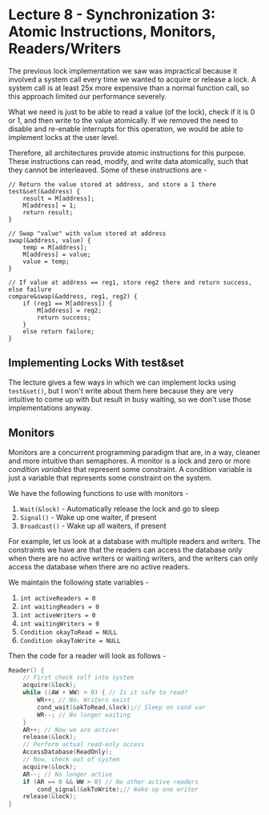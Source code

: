 # Lecture 8 - Synchronization 3: Atomic Instructions, Monitors, Readers/Writers

The previous lock implementation we saw was impractical because it involved a system
call every time we wanted to acquire or release a lock. A system call is at least 25x
more expensive than a normal function call, so this approach limited our performance
severely.

What we need is just to be able to read a value (of the lock), check if it is 0 or 1,
and then write to the value atomically. If we removed the need to disable and re-enable 
interrupts for this operation, we would be able to implement locks at the user level.

Therefore, all architectures provide atomic instructions for this purpose. These instructions
can read, modify, and write data atomically, such that they cannot be interleaved. Some of
these instructions are -

```
// Return the value stored at address, and store a 1 there
test&set(&address) {
    result = M[address];
    M[address] = 1;
    return result;
}

// Swap "value" with value stored at address
swap(&address, value) {
    temp = M[address];
    M[address] = value;
    value = temp;
}

// If value at address == reg1, store reg2 there and return success, else failure
compare&swap(&address, reg1, reg2) {
    if (reg1 == M[address]) {
        M[address] = reg2;
        return success;
    }
    else return failure;
}
```

## Implementing Locks With test&set
The lecture gives a few ways in which we can implement locks using `test&set()`, but I won't 
write about them here because they are very intuitive to come up with but result in busy waiting, so we don't
use those implementations anyway.

## Monitors
Monitors are a concurrent programming paradigm that are, in a way, cleaner and more intuitive 
than semaphores. A monitor is a lock and zero or more _condition variables_ that represent
some constraint. A condition variable is just a variable that represents some constraint
on the system.

We have the following functions to use with monitors -
1. `Wait(&lock)` - Automatically release the lock and go to sleep
2. `Signal()` - Wake up one waiter, if present
3. `Broadcast()` - Wake up all waiters, if present

For example, let us look at a database with multiple readers and writers. The constraints we have
are that the readers can access the database only when there are no active writers or waiting writers, 
and the writers can only access the database when there are no active readers.

We maintain the following state variables -
1. `int activeReaders = 0`
2. `int waitingReaders = 0`
3. `int activeWriters = 0`
4. `int waitingWriters = 0`
5. `Condition okayToRead = NULL`
6. `Condition okayToWrite = NULL`

Then the code for a reader will look as follows - 
```cpp
Reader() {
    // First check self into system
    acquire(&lock);
    while ((AW + WW) > 0) { // Is it safe to read?
        WR++; // No. Writers exist
        cond_wait(&okToRead,&lock);// Sleep on cond var
        WR--; // No longer waiting
    }
    AR++; // Now we are active!
    release(&lock);
    // Perform actual read-only access
    AccessDatabase(ReadOnly);
    // Now, check out of system
    acquire(&lock);
    AR--; // No longer active
    if (AR == 0 && WW > 0) // No other active readers
        cond_signal(&okToWrite);// Wake up one writer
    release(&lock);
}
```